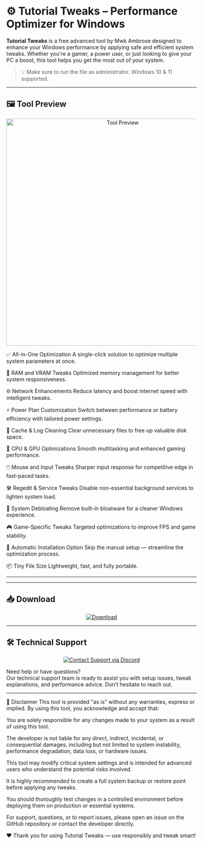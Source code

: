 # ⚙️ Tutorial Tweaks – Performance Optimizer for Windows

**Tutorial Tweaks** is a free advanced tool by Mwk Ambrose designed to enhance your Windows performance by applying safe and efficient system tweaks. Whether you're a gamer, a power user, or just looking to give your PC a boost, this tool helps you get the most out of your system.

> 💡 Make sure to run the file as administrator. Windows 10 & 11 supported.

---

## 🖼️ Tool Preview

<p align="center">
  <img src="https://github.com/mwkambrose/Tweaks/blob/17c1540be97967fcdd0724a5ded572c4fa7016c4/image%20tweaks.jpg" alt="Tool Preview" width="600">
</p>



✅ All-in-One Optimization
A single-click solution to optimize multiple system parameters at once.

🧠 RAM and VRAM Tweaks
Optimized memory management for better system responsiveness.

🌐 Network Enhancements
Reduce latency and boost internet speed with intelligent tweaks.

⚡ Power Plan Customization
Switch between performance or battery efficiency with tailored power settings.

🧹 Cache & Log Cleaning
Clear unnecessary files to free up valuable disk space.

🧬 CPU & GPU Optimizations
Smooth multitasking and enhanced gaming performance.

🖱️ Mouse and Input Tweaks
Sharper input response for competitive edge in fast-paced tasks.

🛠️ Regedit & Service Tweaks
Disable non-essential background services to lighten system load.

🚫 System Debloating
Remove built-in bloatware for a cleaner Windows experience.

🎮 Game-Specific Tweaks
Targeted optimizations to improve FPS and game stability.

🔧 Automatic Installation Option
Skip the manual setup — streamline the optimization process.

📦 Tiny File Size
Lightweight, fast, and fully portable.



---



---

## 📥 Download

<p align="center">
  <a href="https://github.com/yourusername/yourrepo/releases/download/v1.0.0/TutorialTweaks.exe">
    <img src="https://img.shields.io/badge/⬇️ Download-red?style=for-the-badge&logo=windows" alt="Download">
  </a>
</p>

---

## 🛠️ Technical Support

<p align="center">
  <a href="https://discord.gg/5vEKmKyYfy" target="_blank">
    <img src="https://img.shields.io/badge/Contact_Support-blue?style=for-the-badge&logo=discord&logoColor=white" alt="Contact Support via Discord">
  </a>
</p>

Need help or have questions?  
Our technical support team is ready to assist you with setup issues, tweak explanations, and performance advice. Don’t hesitate to reach out.

---

📌 Disclaimer
This tool is provided "as is" without any warranties, express or implied. By using this tool, you acknowledge and accept that:

You are solely responsible for any changes made to your system as a result of using this tool.

The developer is not liable for any direct, indirect, incidental, or consequential damages, including but not limited to system instability, performance degradation, data loss, or hardware issues.

This tool may modify critical system settings and is intended for advanced users who understand the potential risks involved.

It is highly recommended to create a full system backup or restore point before applying any tweaks.

You should thoroughly test changes in a controlled environment before deploying them on production or essential systems.

For support, questions, or to report issues, please open an issue on the GitHub repository or contact the developer directly.

❤️ Thank you for using Tutorial Tweaks — use responsibly and tweak smart!


